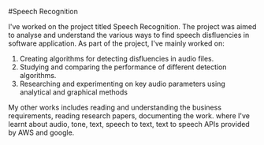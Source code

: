 #Speech Recognition

I've  worked on the project titled Speech Recognition. The project was aimed to analyse and understand the various ways to find speech disfluencies in software application. As part of the project, I've mainly worked on:

1. Creating algorithms for detecting disfluencies in audio files.
2. Studying and comparing the performance of different detection algorithms.
3. Researching and experimenting on key audio parameters using analytical and graphical methods

My other works includes reading and understanding the business requirements,
reading research papers, documenting the work. where I've learnt about audio, tone, text, speech to text, text to speech APIs provided by AWS and google.
